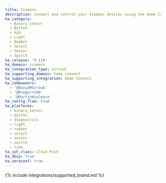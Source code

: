 ```yaml
---
title: Siemens
description: Connect and control your Siemens devices using the Home Connect integration
ha_category:
  - Binary sensor
  - Button
  - Hub
  - Light
  - Number
  - Select
  - Sensor
  - Switch
ha_release: '0.110'
ha_domain: siemens
ha_integration_type: virtual
ha_supporting_domain: home_connect
ha_supporting_integration: Home Connect
ha_codeowners:
  - '@DavidMStraub'
  - '@Diegorro98'
  - '@MartinHjelmare'
ha_config_flow: true
ha_platforms:
  - binary_sensor
  - button
  - diagnostics
  - light
  - number
  - select
  - sensor
  - switch
  - time
ha_iot_class: Cloud Push
ha_dhcp: true
ha_zeroconf: true
---
```


{% include integrations/supported_brand.md %}

